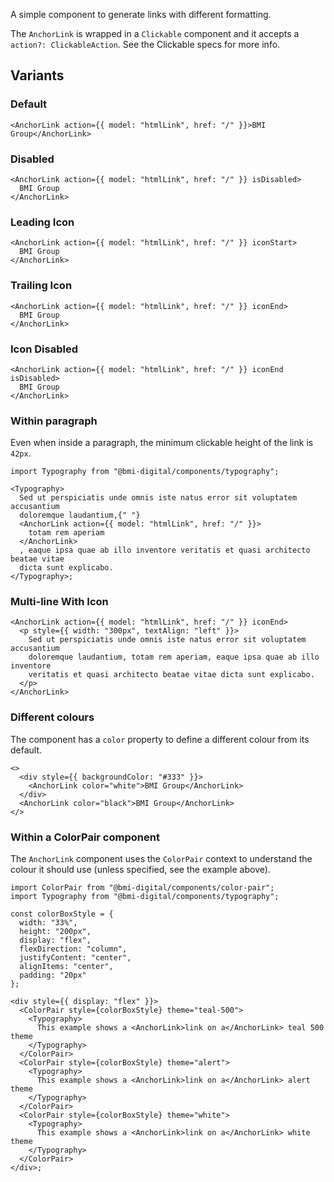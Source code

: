 A simple component to generate links with different formatting.

The `AnchorLink` is wrapped in a `Clickable` component and it accepts a `action?: ClickableAction`. See the Clickable specs for more info.

## Variants

### Default

```tsx
<AnchorLink action={{ model: "htmlLink", href: "/" }}>BMI Group</AnchorLink>
```

### Disabled

```tsx
<AnchorLink action={{ model: "htmlLink", href: "/" }} isDisabled>
  BMI Group
</AnchorLink>
```

### Leading Icon

```tsx
<AnchorLink action={{ model: "htmlLink", href: "/" }} iconStart>
  BMI Group
</AnchorLink>
```

### Trailing Icon

```tsx
<AnchorLink action={{ model: "htmlLink", href: "/" }} iconEnd>
  BMI Group
</AnchorLink>
```

### Icon Disabled

```tsx
<AnchorLink action={{ model: "htmlLink", href: "/" }} iconEnd isDisabled>
  BMI Group
</AnchorLink>
```

### Within paragraph

Even when inside a paragraph, the minimum clickable height of the link is `42px`.

```tsx
import Typography from "@bmi-digital/components/typography";

<Typography>
  Sed ut perspiciatis unde omnis iste natus error sit voluptatem accusantium
  doloremque laudantium,{" "}
  <AnchorLink action={{ model: "htmlLink", href: "/" }}>
    totam rem aperiam
  </AnchorLink>
  , eaque ipsa quae ab illo inventore veritatis et quasi architecto beatae vitae
  dicta sunt explicabo.
</Typography>;
```

### Multi-line With Icon

```tsx
<AnchorLink action={{ model: "htmlLink", href: "/" }} iconEnd>
  <p style={{ width: "300px", textAlign: "left" }}>
    Sed ut perspiciatis unde omnis iste natus error sit voluptatem accusantium
    doloremque laudantium, totam rem aperiam, eaque ipsa quae ab illo inventore
    veritatis et quasi architecto beatae vitae dicta sunt explicabo.
  </p>
</AnchorLink>
```

### Different colours

The component has a `color` property to define a different colour from its default.

```tsx
<>
  <div style={{ backgroundColor: "#333" }}>
    <AnchorLink color="white">BMI Group</AnchorLink>
  </div>
  <AnchorLink color="black">BMI Group</AnchorLink>
</>
```

### Within a ColorPair component

The `AnchorLink` component uses the `ColorPair` context to understand the colour it should use (unless specified, see the example above).

```tsx
import ColorPair from "@bmi-digital/components/color-pair";
import Typography from "@bmi-digital/components/typography";

const colorBoxStyle = {
  width: "33%",
  height: "200px",
  display: "flex",
  flexDirection: "column",
  justifyContent: "center",
  alignItems: "center",
  padding: "20px"
};

<div style={{ display: "flex" }}>
  <ColorPair style={colorBoxStyle} theme="teal-500">
    <Typography>
      This example shows a <AnchorLink>link on a</AnchorLink> teal 500 theme
    </Typography>
  </ColorPair>
  <ColorPair style={colorBoxStyle} theme="alert">
    <Typography>
      This example shows a <AnchorLink>link on a</AnchorLink> alert theme
    </Typography>
  </ColorPair>
  <ColorPair style={colorBoxStyle} theme="white">
    <Typography>
      This example shows a <AnchorLink>link on a</AnchorLink> white theme
    </Typography>
  </ColorPair>
</div>;
```
